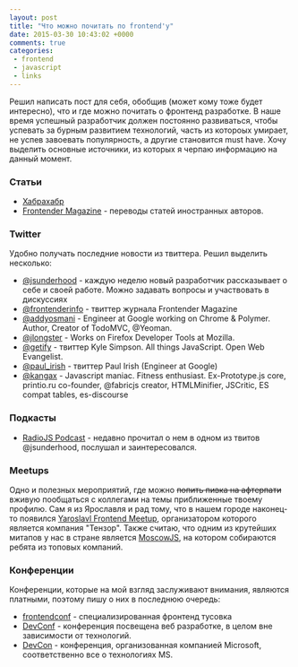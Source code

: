 ```yaml
---
layout: post
title: "Что можно почитать по frontend'у"
date: 2015-03-30 10:43:02 +0000
comments: true
categories: 
 - frontend
 - javascript
 - links
---
```


Решил написать пост для себя, обобщив (может кому тоже будет интересно), что и где можно почитать о фронтенд разработке. В наше время успешный разработчик должен постоянно развиваться, чтобы успевать за бурным развитием технологий, часть из котороых умирает, не успев завоевать популярность, а другие становится must have.
Хочу выделить основные источники, из которых я черпаю информацию на данный момент.

### Статьи
* [Хабрахабр](http://habrahabr.ru/hubs/frontend/)
* [Frontender Magazine](http://frontender.info/) - переводы статей иностранных авторов.

### Twitter
Удобно получать последние новости из твиттера. Решил выделить несколько:

* [@jsunderhood](https://twitter.com/jsunderhood) - каждую неделю новый разработчик рассказывает о себе и своей работе. Можно задавать вопросы и участвовать в дискуссиях
* [@frontenderinfo](https://twitter.com/frontenderinfo) - твиттер журнала Frontender Magazine
* [@addyosmani](https://twitter.com/addyosmani) - Engineer at Google working on Chrome & Polymer. Author, Creator of TodoMVC, @Yeoman.
* [@jlongster](https://twitter.com/jlongster) - Works on Firefox Developer Tools at Mozilla.
* [@getify](https://twitter.com/getify) - твиттер Kyle Simpson. All things JavaScript. Open Web Evangelist.
* [@paul\_irish](https://twitter.com/paul_irish) - твиттер Paul Irish (Engineer at Google)
* [@kangax](https://twitter.com/kangax) - Javascript maniac. Fitness enthusiast. Ex-Prototype.js core, printio.ru co-founder, @fabricjs creator, HTMLMinifier, JSCritic, ES compat tables, es-discourse

### Подкасты
* [RadioJS Podcast](http://radiojs.ru/) - недавно прочитал о нем в одном из твитов @jsunderhood, послушал и заинтересовался.

### Meetups
Одно и полезных мероприятий, где можно ~~попить пивка на афтерпати~~ вживую пообщаться с коллегами на темы приближенные твоему профилю.
Сам я из Ярославля и рад тому, что в нашем городе наконец-то появился [Yaroslavl Frontend Meetup](http://yarfrontend.ru/), организатором которого является компания "Тензор". Также считаю, что одним из крутейших митапов у нас в стране является [MoscowJS](http://www.moscowjs.ru/), на котором собираются ребята из топовых компаний.

### Конференции
Конференции, которые на мой взгляд заслуживают внимания, являются платными, поэтому пишу о них в последнюю очередь:

* [frontendconf](http://frontendconf.ru/) - специализированная фронтенд тусовка
* [DevConf](http://devconf.ru/) - конференция посвещена веб разработке, в целом вне зависимости от технологий.
* [DevCon](http://www.msdevcon.ru/) - конференция, организованная компанией Microsoft, соответственно все о технологиях MS.
